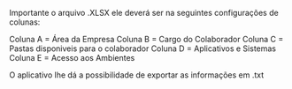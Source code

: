 Importante o arquivo .XLSX ele deverá ser na seguintes configurações de colunas:

Coluna A = Área da Empresa
Coluna B = Cargo do Colaborador
Coluna C = Pastas disponiveis para o colaborador
Coluna D = Aplicativos e Sistemas 
Coluna E = Acesso aos Ambientes

O aplicativo lhe dá a possibilidade de exportar as informações em .txt 
